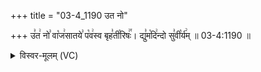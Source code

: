 +++
title = "03-4_1190 उत नो"

+++
उ꣣त꣢ नो꣣ वा꣡ज꣢सातये꣣ प꣡व꣢स्व बृह꣣ती꣡रिषः꣢꣯। द्यु꣣म꣡दि꣢न्दो सु꣣वी꣡र्य꣢म् ॥ 03-4:1190 ॥

<details><summary>विस्वर-मूलम् (VC)</summary>

उत नो वाजसातये पवस्व बृहतीरिषः । द्युमदिन्दो सुवीर्यम् ॥११९०॥
</details>
